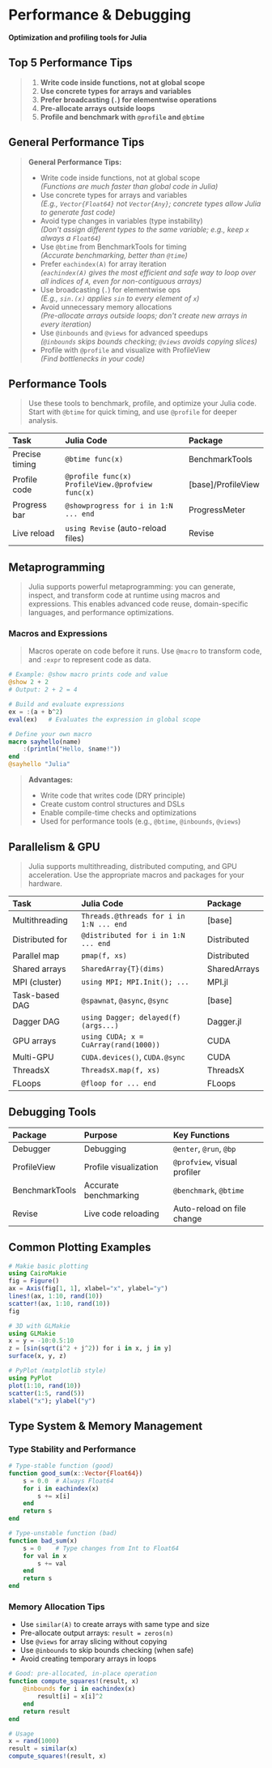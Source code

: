# Performance & Debugging

**Optimization and profiling tools for Julia**

## Top 5 Performance Tips

> 1. **Write code inside functions, not at global scope**
> 2. **Use concrete types for arrays and variables**
> 3. **Prefer broadcasting (`.`) for elementwise operations**
> 4. **Pre-allocate arrays outside loops**
> 5. **Profile and benchmark with `@profile` and `@btime`**

## General Performance Tips

> **General Performance Tips:**
> - Write code inside functions, not at global scope  
>   *(Functions are much faster than global code in Julia)*
> - Use concrete types for arrays and variables  
>   *(E.g., `Vector{Float64}` not `Vector{Any}`; concrete types allow Julia to generate fast code)*
> - Avoid type changes in variables (type instability)  
>   *(Don't assign different types to the same variable; e.g., keep `x` always a `Float64`)*
> - Use `@btime` from BenchmarkTools for timing  
>   *(Accurate benchmarking, better than `@time`)*
> - Prefer `eachindex(A)` for array iteration  
>   *(`eachindex(A)` gives the most efficient and safe way to loop over all indices of `A`, even for non-contiguous arrays)*
> - Use broadcasting (`.`) for elementwise ops  
>   *(E.g., `sin.(x)` applies `sin` to every element of `x`)*
> - Avoid unnecessary memory allocations  
>   *(Pre-allocate arrays outside loops; don't create new arrays in every iteration)*
> - Use `@inbounds` and `@views` for advanced speedups  
>   *(`@inbounds` skips bounds checking; `@views` avoids copying slices)*
> - Profile with `@profile` and visualize with ProfileView  
>   *(Find bottlenecks in your code)*

## Performance Tools

> Use these tools to benchmark, profile, and optimize your Julia code. Start with `@btime` for quick timing, and use `@profile` for deeper analysis.

| Task | Julia Code | Package |
| :-- | :-- | :-- |
| Precise timing | `@btime func(x)` | BenchmarkTools |
| Profile code | `@profile func(x)`<br>`ProfileView.@profview func(x)` | [base]/ProfileView |
| Progress bar | `@showprogress for i in 1:N ... end` | ProgressMeter |
| Live reload | `using Revise` (auto-reload files) | Revise |

## Metaprogramming

> Julia supports powerful metaprogramming: you can generate, inspect, and transform code at runtime using macros and expressions. This enables advanced code reuse, domain-specific languages, and performance optimizations.

### Macros and Expressions

> Macros operate on code before it runs. Use `@macro` to transform code, and `:expr` to represent code as data.

```julia
# Example: @show macro prints code and value
@show 2 + 2
# Output: 2 + 2 = 4

# Build and evaluate expressions
ex = :(a + b^2)
eval(ex)   # Evaluates the expression in global scope

# Define your own macro
macro sayhello(name)
    :(println("Hello, $name!"))
end
@sayhello "Julia"
```

> **Advantages:**
> - Write code that writes code (DRY principle)
> - Create custom control structures and DSLs
> - Enable compile-time checks and optimizations
> - Used for performance tools (e.g., `@btime`, `@inbounds`, `@views`)

## Parallelism & GPU

> Julia supports multithreading, distributed computing, and GPU acceleration. Use the appropriate macros and packages for your hardware.

| Task | Julia Code | Package |
| :-- | :-- | :-- |
| Multithreading | `Threads.@threads for i in 1:N ... end` | [base] |
| Distributed for | `@distributed for i in 1:N ... end` | Distributed |
| Parallel map | `pmap(f, xs)` | Distributed |
| Shared arrays | `SharedArray{T}(dims)` | SharedArrays |
| MPI (cluster) | `using MPI; MPI.Init(); ...` | MPI.jl |
| Task-based DAG | `@spawnat`, `@async`, `@sync` | [base] |
| Dagger DAG | `using Dagger; delayed(f)(args...)` | Dagger.jl |
| GPU arrays | `using CUDA; x = CuArray(rand(1000))` | CUDA |
| Multi-GPU | `CUDA.devices()`, `CUDA.@sync` | CUDA |
| ThreadsX | `ThreadsX.map(f, xs)` | ThreadsX |
| FLoops | `@floop for ... end` | FLoops |

## Debugging Tools

| **Package** | **Purpose** | **Key Functions** |
| :-- | :-- | :-- |
| Debugger | Debugging | `@enter`, `@run`, `@bp` |
| ProfileView | Profile visualization | `@profview`, visual profiler |
| BenchmarkTools | Accurate benchmarking | `@benchmark`, `@btime` |
| Revise | Live code reloading | Auto-reload on file change |

## Common Plotting Examples

```julia
# Makie basic plotting
using CairoMakie
fig = Figure()
ax = Axis(fig[1, 1], xlabel="x", ylabel="y")
lines!(ax, 1:10, rand(10))
scatter!(ax, 1:10, rand(10))
fig

# 3D with GLMakie
using GLMakie
x = y = -10:0.5:10
z = [sin(sqrt(i^2 + j^2)) for i in x, j in y]
surface(x, y, z)

# PyPlot (matplotlib style)
using PyPlot
plot(1:10, rand(10))
scatter(1:5, rand(5))
xlabel("x"); ylabel("y")
```

## Type System & Memory Management

### Type Stability and Performance

```julia
# Type-stable function (good)
function good_sum(x::Vector{Float64})
    s = 0.0  # Always Float64
    for i in eachindex(x)
        s += x[i]
    end
    return s
end

# Type-unstable function (bad)
function bad_sum(x)
    s = 0    # Type changes from Int to Float64
    for val in x
        s += val
    end
    return s
end
```

### Memory Allocation Tips

- Use `similar(A)` to create arrays with same type and size
- Pre-allocate output arrays: `result = zeros(n)`
- Use `@views` for array slicing without copying
- Use `@inbounds` to skip bounds checking (when safe)
- Avoid creating temporary arrays in loops

```julia
# Good: pre-allocated, in-place operation
function compute_squares!(result, x)
    @inbounds for i in eachindex(x)
        result[i] = x[i]^2
    end
    return result
end

# Usage
x = rand(1000)
result = similar(x)
compute_squares!(result, x)
```
